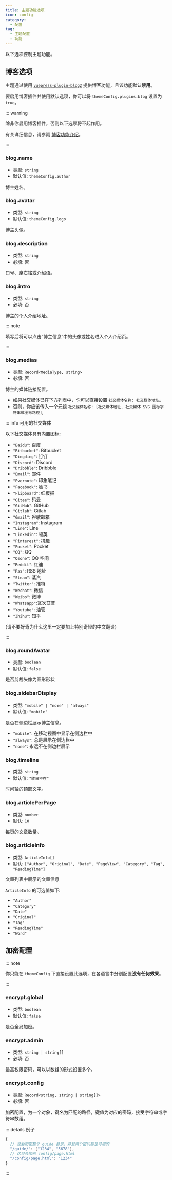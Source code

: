 ```yaml
---
title: 主题功能选项
icon: config
category:
  - 配置
tag:
  - 主题配置
  - 功能
---
```


以下选项控制主题功能。

<!-- more -->

## 博客选项

主题通过使用 [`vuepress-plugin-blog2`][blog2] 提供博客功能，且该功能默认**禁用**。

要启用博客插件并使用默认选项，你可以将 `themeConfig.plugins.blog` 设置为 `true`。

::: warning

除非你启用博客插件，否则以下选项将不起作用。

有关详细信息，请参阅 [博客功能介绍](../../guide/blog/intro.md)。

:::

### blog.name

- 类型: `string`
- 默认值: `themeConfig.author`

博主姓名。

### blog.avatar

- 类型: `string`
- 默认值: `themeConfig.logo`

博主头像。

### blog.description

- 类型: `string`
- 必填: 否

口号、座右铭或介绍语。

### blog.intro

- 类型: `string`
- 必填: 否

博主的个人介绍地址。

::: note

填写后将可以点击“博主信息”中的头像或姓名进入个人介绍页。

:::

### blog.medias

- 类型: `Record<MediaType, string>`
- 必填: 否

博主的媒体链接配置。

- 如果社交媒体已在下方列表中，你可以直接设置 `社交媒体名称: 社交媒体地址`。
- 否则，你应该传入一个元组 `社交媒体名称: [社交媒体地址, 社交媒体 SVG 图标字符串或图标路径]`,

::: info 可用的社交媒体

以下社交媒体具有内置图标:

- `"Baidu"`: 百度
- `"Bitbucket"`: Bitbucket
- `"Dingding"`: 钉钉
- `"Discord"`: Discord
- `"Dribbble"`: Dribbble
- `"Email"`: 邮件
- `"Evernote"`: 印象笔记
- `"Facebook"`: 脸书
- `"Flipboard"`: 红板报
- `"Gitee"`: 码云
- `"GitHub"`: GitHub
- `"Gitlab"`: Gitlab
- `"Gmail"`: 谷歌邮箱
- `"Instagram"`: Instagram
- `"Line"`: Line
- `"Linkedin"`: 领英
- `"Pinterest"`: 拼趣
- `"Pocket"`: Pocket
- `"QQ"`: QQ
- `"Qzone"`: QQ 空间
- `"Reddit"`: 红迪
- `"Rss"`: RSS 地址
- `"Steam"`: 蒸汽
- `"Twitter"`: 推特
- `"Wechat"`: 微信
- `"Weibo"`: 微博
- `"Whatsapp"`:瓦次艾普
- `"Youtube"`: 油管
- `"Zhihu"`: 知乎

(请不要好奇为什么这里一定要加上特别奇怪的中文翻译)

:::

### blog.roundAvatar

- 类型: `boolean`
- 默认值: `false`

是否剪裁头像为圆形形状

### blog.sidebarDisplay

- 类型: `"mobile" | "none" | "always"`
- 默认值: `"mobile"`

是否在侧边栏展示博主信息。

- `"mobile"`: 在移动视图中显示在侧边栏中
- `"always"`: 总是展示在侧边栏中
- `"none"`: 永远不在侧边栏展示

### blog.timeline

- 类型: `string`
- 默认值: `"昨日不在"`

时间轴的顶部文字。

### blog.articlePerPage

- 类型: `number`
- 默认: `10`

每页的文章数量。

### blog.articleInfo

- 类型: `ArticleInfo[]`
- 默认: `["Author", "Original", "Date", "PageView", "Category", "Tag", "ReadingTime"]`

文章列表中展示的文章信息

`ArticleInfo` 的可选值如下:

- `"Author"`
- `"Category"`
- `"Date"`
- `"Original"`
- `"Tag"`
- `"ReadingTime"`
- `"Word"`

## 加密配置 <Badge text="仅限 Root" type="warning" />

::: note

你只能在 `themeConfig` 下直接设置此选项，在各语言中分别配置**没有任何效果**。

:::

### encrypt.global

- 类型: `boolean`
- 默认值: `false`

是否全局加密。

### encrypt.admin

- 类型: `string | string[]`
- 必填: 否

最高权限密码，可以以数组的形式设置多个。

### encrypt.config

- 类型: `Record<string, string | string[]>`
- 必填: 否

加密配置，为一个对象，键名为匹配的路径，键值为对应的密码，接受字符串或字符串数组。

::: details 例子

```js
{
  // 这会加密整个 guide 目录，并且两个密码都是可用的
  "/guide/": ["1234", "5678"],
  // 这只会加密 config/page.html
  "/config/page.html": "1234"
}
```

:::

[blog2]: https://vuepress-theme-hope.github.io/v2/blog/zh/

